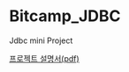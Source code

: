 # Bitcamp_JDBC

Jdbc mini Project

<a href="https://drive.google.com/file/d/1Ls4tc9yMCQfrOpzjXLJQFtppcX7BmjOR/view?usp=sharing"/>프로젝트 설명서(pdf)</a> 
